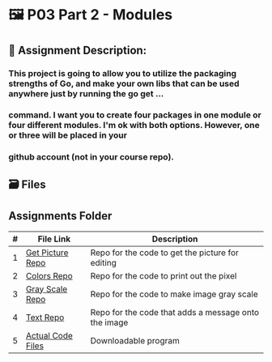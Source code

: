 # :framed_picture: P03 Part 2 - Modules
## :bookmark_tabs: Assignment Description:
### This project is going to allow you to utilize the packaging strengths of Go, and make your own libs that can be used anywhere just by running the go get ... 
### command. I want you to create four packages in one module or four different modules. I'm ok with both options. However, one or three will be placed in your 
### github account (not in your course repo).

## :card_file_box: Files
##  Assignments Folder

| # | File Link | Description |
| - | -------- | ----------- | 
| 1 | [Get Picture Repo](https://github.com/ACHarrison32/img_get/tree/main/Img_get) | Repo for the code to get the picture for editing |
| 2 | [Colors Repo](https://github.com/ACHarrison32/img_colors/tree/main/Img_colors) | Repo for the code to print out the pixel  |
| 3 | [Gray Scale Repo](https://github.com/ACHarrison32/img_gray_scale/tree/main/Img_gray_scale) | Repo for the code to make image gray scale |
| 4 | [Text Repo](https://github.com/ACHarrison32/img_text/tree/main/Img_text) | Repo for the code that adds a message onto the image |
| 5 | [Actual Code Files](https://github.com/ACHarrison32/4143-PLC/tree/main/Assignments/P03%20-%202nd/Code%20Files) | Downloadable program | 
